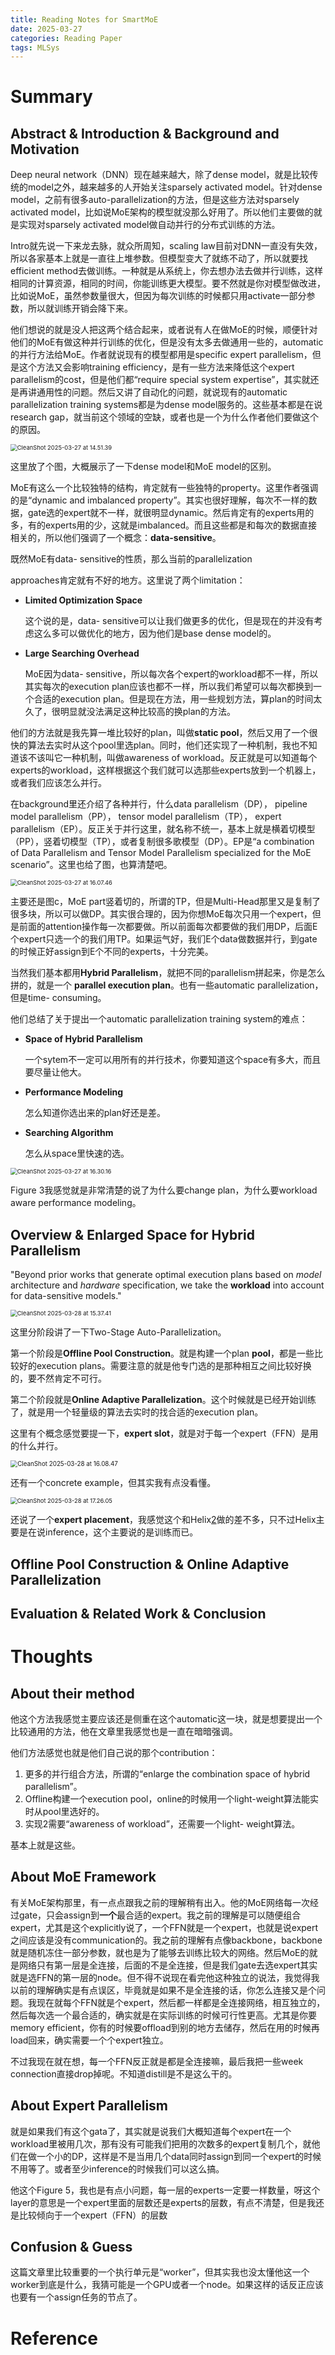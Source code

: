 ```yaml
---
title: Reading Notes for SmartMoE
date: 2025-03-27
categories: Reading Paper
tags: MLSys
---
```


# Summary

## Abstract & Introduction & Background and Motivation

Deep neural network（DNN）现在越来越大，除了dense model，就是比较传统的model之外，越来越多的人开始关注sparsely activated model。针对dense model，之前有很多auto-parallelization的方法，但是这些方法对sparsely activated model，比如说MoE架构的模型就没那么好用了。所以他们主要做的就是实现对sparsely activated model做自动并行的分布式训练的方法。

Intro就先说一下来龙去脉，就众所周知，scaling law目前对DNN一直没有失效，所以各家基本上就是一直往上堆参数。但模型变大了就练不动了，所以就要找efficient method去做训练。一种就是从系统上，你去想办法去做并行训练，这样相同的计算资源，相同的时间，你能训练更大模型。要不然就是你对模型做改进，比如说MoE，虽然参数量很大，但因为每次训练的时候都只用activate一部分参数，所以就训练开销会降下来。

他们想说的就是没人把这两个结合起来，或者说有人在做MoE的时候，顺便针对他们的MoE有做这种并行训练的优化，但是没有太多去做通用一些的，automatic的并行方法给MoE。作者就说现有的模型都用是specific expert parallelism，但是这个方法又会影响training efficiency，是有一些方法来降低这个expert parallelism的cost，但是他们都“require special system expertise”，其实就还是再讲通用性的问题。然后又讲了自动化的问题，就说现有的automatic parallelization training systems都是为dense model服务的。这些基本都是在说research gap，就当前这个领域的空缺，或者也是一个为什么作者他们要做这个的原因。

<img src="./SmartMoE/CleanShot 2025-03-27 at 14.51.39.png" alt="CleanShot 2025-03-27 at 14.51.39" style="zoom:67%;" />

这里放了个图，大概展示了一下dense model和MoE model的区别。

MoE有这么一个比较独特的结构，肯定就有一些独特的property。这里作者强调的是“dynamic and imbalanced property”。其实也很好理解，每次不一样的数据，gate选的expert就不一样，就很明显dynamic。然后肯定有的experts用的多，有的experts用的少，这就是imbalanced。而且这些都是和每次的数据直接相关的，所以他们强调了一个概念：**data-sensitive**。

既然MoE有data- sensitive的性质，那么当前的parallelization

approaches肯定就有不好的地方。这里说了两个limitation：

* **Limited Optimization Space**

  这个说的是，data- sensitive可以让我们做更多的优化，但是现在的并没有考虑这么多可以做优化的地方，因为他们是base dense model的。

* **Large Searching Overhead**

  MoE因为data- sensitive，所以每次各个expert的workload都不一样，所以其实每次的execution plan应该也都不一样，所以我们希望可以每次都换到一个合适的execution plan。但是现在方法，用一些规划方法，算plan的时间太久了，很明显就没法满足这种比较高的换plan的方法。

他们的方法就是我先算一堆比较好的plan，叫做**static pool**，然后又用了一个很快的算法去实时从这个pool里选plan。同时，他们还实现了一种机制，我也不知道该不该叫它一种机制，叫做awareness of workload。反正就是可以知道每个experts的workload，这样根据这个我们就可以选那些experts放到一个机器上，或者我们应该怎么并行。

在background里还介绍了各种并行，什么data parallelism（DP）， pipeline model parallelism（PP）， tensor model parallelism（TP）， expert parallelism（EP）。反正关于并行这里，就名称不统一，基本上就是横着切模型（PP），竖着切模型（TP），或者复制很多歌模型（DP）。EP是“a combination of Data Parallelism and Tensor Model Parallelism specialized for the MoE scenario”。这里也给了图，也算清楚吧。

<img src="./SmartMoE/CleanShot 2025-03-27 at 16.07.46.png" alt="CleanShot 2025-03-27 at 16.07.46" style="zoom:67%;" />

主要还是图c，MoE part竖着切的，所谓的TP，但是Multi-Head那里又是复制了很多块，所以可以做DP。其实很合理的，因为你想MoE每次只用一个expert，但是前面的attention操作每一次都要做。所以前面每次都要做的我们用DP，后面E个expert只选一个的我们用TP。如果运气好，我们E个data做数据并行，到gate的时候正好assign到E个不同的experts，十分完美。

当然我们基本都用**Hybrid Parallelism**，就把不同的parallelism拼起来，你是怎么拼的，就是一个 **parallel execution plan**。也有一些automatic parallelization，但是time- consuming。

他们总结了关于提出一个automatic parallelization training system的难点：

* **Space of Hybrid Parallelism**

  一个sytem不一定可以用所有的并行技术，你要知道这个space有多大，而且要尽量让他大。

* **Performance Modeling**

  怎么知道你选出来的plan好还是差。

* **Searching Algorithm**

  怎么从space里快速的选。

<img src="./SmartMoE/CleanShot 2025-03-27 at 16.30.16.png" alt="CleanShot 2025-03-27 at 16.30.16" style="zoom:67%;" />

Figure 3我感觉就是非常清楚的说了为什么要change plan，为什么要workload aware performance modeling。

## Overview & Enlarged Space for Hybrid Parallelism

"Beyond prior works that generate optimal execution plans based on *model* architecture and *hardware* specification, we take the **workload** into account for data-sensitive models."

<img src="./SmartMoE/CleanShot 2025-03-28 at 15.37.41.png" alt="CleanShot 2025-03-28 at 15.37.41" style="zoom:67%;" />

这里分阶段讲了一下Two-Stage Auto-Parallelization。

第一个阶段是**Offline Pool Construction**。就是构建一个plan **pool**，都是一些比较好的execution plans。需要注意的就是他专门选的是那种相互之间比较好换的，要不然肯定不可行。

第二个阶段就是**Online Adaptive Parallelization**。这个时候就是已经开始训练了，就是用一个轻量级的算法去实时的找合适的execution plan。

这里有个概念感觉要提一下，**expert slot**，就是对于每一个expert（FFN）是用的什么并行。

<img src="./SmartMoE/CleanShot 2025-03-28 at 16.08.47.png" alt="CleanShot 2025-03-28 at 16.08.47" style="zoom:70%;" />

还有一个concrete example，但其实我有点没看懂。

<img src="./SmartMoE/CleanShot 2025-03-28 at 17.26.05.png" alt="CleanShot 2025-03-28 at 17.26.05" style="zoom:67%;" />

还说了一个**expert placement**，我感觉这个和Helix[2]做的差不多，只不过Helix主要是在说inference，这个主要说的是训练而已。

## Offline Pool Construction &  Online Adaptive Parallelization



## Evaluation & Related Work & Conclusion



# Thoughts

## About their method

他这个方法我感觉主要应该还是侧重在这个automatic这一块，就是想要提出一个比较通用的方法，他在文章里我感觉也是一直在暗暗强调。

他们方法感觉也就是他们自己说的那个contribution：

1. 更多的并行组合方法，所谓的“enlarge the combination space of hybrid parallelism”。
2. Offline构建一个execution pool，online的时候用一个light-weight算法能实时从pool里选好的。
3. 实现2需要“awareness of workload”，还需要一个light- weight算法。

基本上就是这些。

## About MoE Framework

有关MoE架构那里，有一点点跟我之前的理解稍有出入。他的MoE网络每一次经过gate，只会assign到**一个**最合适的expert。我之前的理解是可以随便组合expert，尤其是这个explicitly说了，一个FFN就是一个expert，也就是说expert之间应该是没有communication的。我之前的理解有点像backbone，backbone就是随机冻住一部分参数，就也是为了能够去训练比较大的网络。然后MoE的就是网络只有第一层是全连接，后面的不是全连接，但是我们gate去选expert其实就是选FFN的第一层的node。但不得不说现在看完他这种独立的说法，我觉得我以前的理解确实是有点误区，毕竟就是如果不是全连接的话，你怎么连接又是个问题。我现在就每个FFN就是个expert，然后都一样都是全连接网络，相互独立的，然后每次选一个最合适的，确实就是在实际训练的时候可行性更高。尤其是你要memory efficient，你有的时候要offload到别的地方去储存，然后在用的时候再load回来，确实需要一个个expert独立。

不过我现在就在想，每一个FFN反正就是都是全连接嘛，最后我把一些week connection直接drop掉呢。不知道distill是不是这么干的。

## About Expert Parallelism

就是如果我们有这个gata了，其实就是说我们大概知道每个expert在一个workload里被用几次，那有没有可能我们把用的次数多的expert复制几个，就他们在做一个小的DP，这样是不是当用几个data同时assign到同一个expert的时候不用等了。或者至少inference的时候我们可以这么搞。

他这个Figure 5，我也是有点小问题，每一层的experts一定要一样数量，呀这个layer的意思是一个expert里面的层数还是experts的层数，有点不清楚，但是我还是比较倾向于一个expert（FFN）的层数

## Confusion & Guess

这篇文章里比较重要的一个执行单元是“worker”，但其实我也没太懂他这一个worker到底是什么，我猜可能是一个GPU或者一个node。如果这样的话反正应该也要有一个assign任务的节点了。



# Reference

[1]: SmartMoE
[2]: Helix

